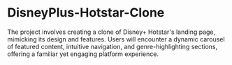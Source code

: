 # DisneyPlus-Hotstar-Clone
The project involves creating a clone of Disney+ Hotstar's landing page, mimicking its design and features. Users will encounter a dynamic carousel of featured content, intuitive navigation, and genre-highlighting sections, offering a familiar yet engaging platform experience.

